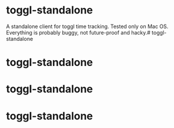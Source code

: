 # toggl-standalone

A standalone client for toggl time tracking. Tested only on Mac OS. 
Everything is probably buggy, not future-proof and hacky.# toggl-standalone
# toggl-standalone
# toggl-standalone
# toggl-standalone

